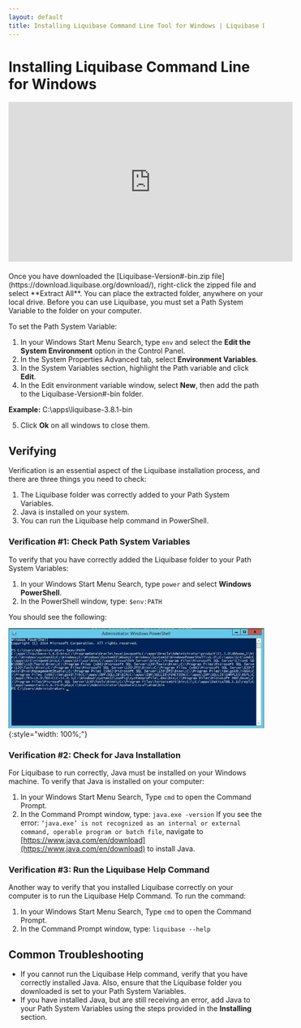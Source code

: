 ```yaml
---
layout: default
title: Installing Liquibase Command Line Tool for Windows | Liquibase Docs
---
```


# Installing Liquibase Command Line for Windows

<div align="center"><iframe width="560" height="315" src="https://www.youtube.com/embed/XYXMi7CIRQ4" frameborder="0" allow="accelerometer; autoplay; encrypted-media; gyroscope; picture-in-picture" allowfullscreen></iframe></div>
<br>
Once you have downloaded the [Liquibase-Version#-bin.zip file](https://download.liquibase.org/download/), right-click the zipped file and select **Extract All**. You can place the extracted folder, anywhere on your local drive. Before you can use Liquibase, you must set a Path System Variable to the folder on your computer.

To set the Path System Variable:
1. In your Windows Start Menu Search, type `env` and select the **Edit the System Environment** option in the Control Panel.
2. In the System Properties Advanced tab, select **Environment Variables**.
3. In the System Variables section, highlight the Path variable and click **Edit**.
4. In the Edit environment variable window, select **New**, then add the path to the Liquibase-Version#-bin folder.

  **Example:** C:\apps\liquibase-3.8.1-bin

5. Click **Ok** on all windows to close them.

## Verifying

Verification is an essential aspect of the Liquibase installation process, and there are three things you need to check:
1. The Liquibase folder was correctly added to your Path System Variables.
2. Java is installed on your system.
3. You can run the Liquibase help command in PowerShell.

### Verification #1: Check Path System Variables

To verify that you have correctly added the Liquibase folder to your Path System Variables:
1.	In your Windows Start Menu Search, type `power` and select **Windows PowerShell**.
2.	In the PowerShell window, type: `$env:PATH`

You should see the following:

![Windows verification image](/images/installation/windows/windows-verification.png){:style="width: 100%;"}


### Verification #2: Check for Java Installation

For Liquibase to run correctly, Java must be installed on your Windows machine. To verify that Java is installed on your computer:
1.	In your Windows Start Menu Search, Type `cmd` to open the Command Prompt.
2.	In the Command Prompt window, type: `java.exe -version`
If you see the error: `‘java.exe’ is not recognized as an internal or external command, operable program or batch file`, navigate to [https://www.java.com/en/download](https://www.java.com/en/download) to install Java.

### Verification #3: Run the Liquibase Help Command

Another way to verify that you installed Liquibase correctly on your computer is to run the Liquibase Help Command. To run the command:
1.	In your Windows Start Menu Search, Type `cmd` to open the Command Prompt.
2.	In the Command Prompt window, type: `liquibase --help`

## Common Troubleshooting

- If you cannot run the Liquibase Help command, verify that you have correctly installed Java. Also, ensure that the Liquibase folder you downloaded is set to your Path System Variables.
- If you have installed Java, but are still receiving an error, add Java to your Path System Variables using the steps provided in the **Installing** section.
